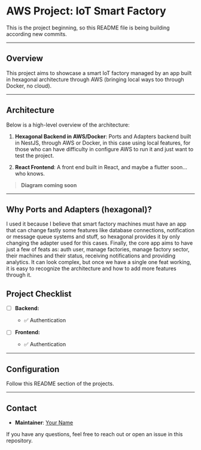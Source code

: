 # AWS Project: IoT Smart Factory

This is the project beginning, so this README file is being building according new commits.

---

## Overview

This project aims to showcase a smart IoT factory managed by an app built in hexagonal architecture through AWS (bringing local ways too through Docker, no cloud).

---

## Architecture

Below is a high-level overview of the architecture:

1. **Hexagonal Backend in AWS/Docker**: Ports and Adapters backend built in NestJS, through AWS or Docker, in this case using local features, for those who can have difficulty in configure AWS to run it and just want to test the project.

2. **React Frontend**: A front end built in React, and maybe a flutter soon... who knows.

> **Diagram coming soon**

---

## Why Ports and Adapters (hexagonal)?

I used it because I believe that smart factory machines must have an app that can change fastly some features like database connections, notification or message queue systems and stuff, so hexagonal provides it by only changing the adapter used for this cases. Finally, the core app aims to have just a few of feats as: auth user, manage factories, manage factory sector, their machines and their status, receiving notifications and providing analytics. It can look complex, but once we have a single one feat working, it is easy to recognize the architecture and how to add more features through it.

## Project Checklist

- [ ] **Backend:**
  - :white_check_mark: Authentication

- [ ] **Frontend:**
  - :white_check_mark: Authentication

---

## Configuration

Follow this README section of the projects.

---

## Contact

- **Maintainer**: [Your Name](mailto:carloshenpincord@gmail.com)  

If you have any questions, feel free to reach out or open an issue in this repository.
